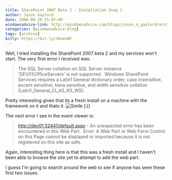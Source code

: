 ```yaml
---
title: SharePoint 2007 Beta 2 - Installation Snag 1
author: Jason Gaylord
date: 2006-06-20 15:07:00
windowsadvice-link: http://windowsadvice.com/blogs/jason_n_gaylord/archive/2006/06/19/Top-10-Flops-In-Bill-Gates-Career.aspx
categories: [windowsadvice-blog]
tags: [archive]
bitly: https://bit.ly/36oenWF
---
```


Well, I tried installing the SharePoint 2007 beta 2 and my services won't start. The very first error I received was:

> The SQL Server collation on SQL Server instance 'DEV01\\OfficeServers' is not supported.  Windows SharePoint Services requires a Latin1 General dictionary order, case insensitive, accent sensitive, kana sensitive, and width sensitive collation (Latin1\_General\_CI\_AS\_KS\_WS).

Pretty interesting given that its a fresh install on a machine with the framework on it and thats it. ![Smile [:)]](http://windowsadvice.com/emoticons/emotion-1.gif)

The next error I see in the event viewer is:

> [http://dev01:32441/default.aspx](http://dev01:32441/default.aspx) - An unexpected error has been encountered in this Web Part.  Error: A Web Part or Web Form Control on this Page cannot be displayed or imported because it is not registered on this site as safe.

Again, interesting thing here is that this was a fresh install and I haven't been able to browse the site yet to attempt to add the web part.

I guess I'm going to search around the web to see if anyone has seen these first two issues.